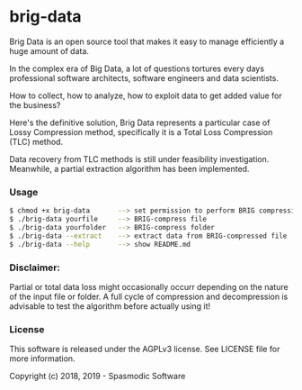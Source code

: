 # brig-data

Brig Data is an open source tool that makes it easy to manage efficiently a huge amount of data.

In the complex era of Big Data, a lot of questions tortures every days professional software architects,
software engineers and data scientists. 

How to collect, how to analyze, how to exploit data to get added value for the business?

Here's the definitive solution, Brig Data represents a particular case of Lossy Compression method,
specifically it is a Total Loss Compression (TLC) method.

Data recovery from TLC methods is still under feasibility investigation.
Meanwhile, a partial extraction algorithm has been implemented.    

### Usage
```bash
$ chmod +x brig-data       --> set permission to perform BRIG compression!
$ ./brig-data yourfile     --> BRIG-compress file
$ ./brig-data yourfolder   --> BRIG-compress folder
$ ./brig-data --extract    --> extract data from BRIG-compressed file
$ ./brig-data --help       --> show README.md
```

### Disclaimer: 
Partial or total data loss might occasionally occurr depending on the nature of the input file or folder. 
A full cycle of compression and decompression is advisable to test the algorithm before actually using it!

### License
This software is released under the AGPLv3 license. See LICENSE file for more information.

Copyright (c) 2018, 2019 - Spasmodic Software

